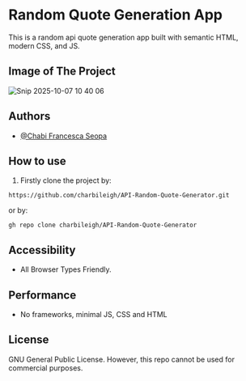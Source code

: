 # Random Quote Generation App

This is a random api quote generation app built with semantic HTML, modern CSS, and JS.

## Image of The Project

![Snip 2025-10-07 10 40 06](https://github.com/user-attachments/assets/cd3e7c4a-b904-44f3-a33a-6b133a4cdf7b)


## Authors

- [@Chabi Francesca Seopa](https://www.github.com/charbileigh)


## How to use
1. Firstly clone the project by:
```
https://github.com/charbileigh/API-Random-Quote-Generator.git

```
or by:
```
gh repo clone charbileigh/API-Random-Quote-Generator

```


## Accessibility
- All Browser Types Friendly.

## Performance
- No frameworks, minimal JS, CSS and HTML

## License
GNU General Public License. However, this repo cannot be used for commercial purposes. 

